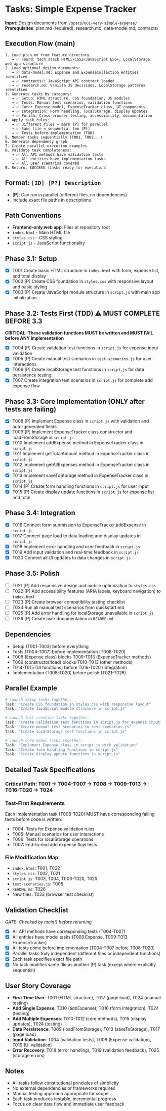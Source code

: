# Tasks: Simple Expense Tracker

**Input**: Design documents from `/specs/001-very-simple-expense/`
**Prerequisites**: plan.md (required), research.md, data-model.md, contracts/

## Execution Flow (main)
```
1. Load plan.md from feature directory
   → ✅ Found: tech stack HTML5/CSS3/JavaScript ES6+, LocalStorage, web app structure
2. Load optional design documents:
   → ✅ data-model.md: Expense and ExpenseCollection entities identified
   → ✅ contracts/: JavaScript API contract loaded
   → ✅ research.md: Vanilla JS decisions, LocalStorage patterns identified
3. Generate tasks by category:
   → ✅ Setup: HTML structure, CSS foundation, JS modules
   → ✅ Tests: Manual test scenarios, validation functions
   → ✅ Core: Expense model, ExpenseTracker class, UI components
   → ✅ Integration: Form handling, localStorage, display updates
   → ✅ Polish: Cross-browser testing, accessibility, documentation
4. Apply task rules:
   → ✅ Different files = mark [P] for parallel
   → ✅ Same file = sequential (no [P])
   → ✅ Tests before implementation (TDD)
5. Number tasks sequentially (T001, T002...)
6. Generate dependency graph
7. Create parallel execution examples
8. Validate task completeness:
   → ✅ All API methods have validation tests
   → ✅ All entities have implementation tasks
   → ✅ All user scenarios covered
9. Return: SUCCESS (tasks ready for execution)
```

## Format: `[ID] [P?] Description`
- **[P]**: Can run in parallel (different files, no dependencies)
- Include exact file paths in descriptions

## Path Conventions
- **Frontend-only web app**: Files at repository root
- `index.html` - Main HTML file
- `styles.css` - CSS styling
- `script.js` - JavaScript functionality

## Phase 3.1: Setup
- [x] T001 Create basic HTML structure in `index.html` with form, expense list, and total display
- [x] T002 [P] Create CSS foundation in `styles.css` with responsive layout and basic styling
- [x] T003 [P] Create JavaScript module structure in `script.js` with main app initialization

## Phase 3.2: Tests First (TDD) ⚠️ MUST COMPLETE BEFORE 3.3
**CRITICAL: These validation functions MUST be written and MUST FAIL before ANY implementation**
- [x] T004 [P] Create validation test functions in `script.js` for expense input validation
- [x] T005 [P] Create manual test scenarios in `test-scenarios.js` for user interactions
- [x] T006 [P] Create localStorage test functions in `script.js` for data persistence testing
- [x] T007 Create integration test scenarios in `script.js` for complete add expense flow

## Phase 3.3: Core Implementation (ONLY after tests are failing)
- [x] T008 [P] Implement Expense class in `script.js` with validation and auto-generated fields
- [x] T009 [P] Implement ExpenseTracker class constructor and loadFromStorage in `script.js`
- [x] T010 Implement addExpense method in ExpenseTracker class in `script.js`
- [x] T011 Implement getTotalAmount method in ExpenseTracker class in `script.js`
- [x] T012 Implement getAllExpenses method in ExpenseTracker class in `script.js`
- [x] T013 Implement saveToStorage method in ExpenseTracker class in `script.js`
- [x] T014 [P] Create form handling functions in `script.js` for user input
- [x] T015 [P] Create display update functions in `script.js` for expense list and total

## Phase 3.4: Integration
- [x] T016 Connect form submission to ExpenseTracker.addExpense in `script.js`
- [x] T017 Connect page load to data loading and display updates in `script.js`
- [x] T018 Implement error handling and user feedback in `script.js`
- [x] T019 Add input validation and real-time feedback in `script.js`
- [x] T020 Connect all UI updates to data changes in `script.js`

## Phase 3.5: Polish
- [ ] T021 [P] Add responsive design and mobile optimization to `styles.css`
- [ ] T022 [P] Add accessibility features (ARIA labels, keyboard navigation) to `index.html`
- [ ] T023 [P] Create browser compatibility testing checklist
- [ ] T024 Run all manual test scenarios from quickstart.md
- [ ] T025 [P] Add error handling for localStorage unavailable in `script.js`
- [ ] T026 [P] Create user documentation in `README.md`

## Dependencies
- Setup (T001-T003) before everything
- Tests (T004-T007) before implementation (T008-T020)
- T008 (Expense class) blocks T009-T013 (ExpenseTracker methods)
- T009 (constructor/load) blocks T010-T013 (other methods)
- T014-T015 (UI functions) before T016-T020 (integration)
- Implementation (T008-T020) before polish (T021-T026)

## Parallel Example
```bash
# Launch setup tasks together:
Task: "Create CSS foundation in styles.css with responsive layout"
Task: "Create JavaScript module structure in script.js"

# Launch test creation tasks together:
Task: "Create validation test functions in script.js for expense input"
Task: "Create manual test scenarios in test-scenarios.js"
Task: "Create localStorage test functions in script.js"

# Launch core model tasks together:
Task: "Implement Expense class in script.js with validation"
Task: "Create form handling functions in script.js"
Task: "Create display update functions in script.js"
```

## Detailed Task Specifications

### Critical Path: T001 → T004-T007 → T008 → T009-T013 → T016-T020 → T024

### Test-First Requirements
Each implementation task (T008-T020) MUST have corresponding failing tests before code is written:
- T004: Tests for Expense validation rules
- T005: Manual scenarios for user interactions  
- T006: Tests for localStorage operations
- T007: End-to-end add expense flow tests

### File Modification Map
- `index.html`: T001, T022
- `styles.css`: T002, T021
- `script.js`: T003, T004, T006-T020, T025
- `test-scenarios.js`: T005
- `README.md`: T026
- New files: T023 (browser test checklist)

## Validation Checklist
*GATE: Checked by main() before returning*

- [x] All API methods have corresponding tests (T004-T007)
- [x] All entities have model tasks (T008 Expense, T009-T013 ExpenseTracker)
- [x] All tests come before implementation (T004-T007 before T008-T020)
- [x] Parallel tasks truly independent (different files or independent functions)
- [x] Each task specifies exact file path
- [x] No task modifies same file as another [P] task (except where explicitly sequential)

## User Story Coverage
- **First Time User**: T001 (HTML structure), T017 (page load), T024 (manual testing)
- **Add Single Expense**: T010 (addExpense), T016 (form integration), T024 (testing)
- **Add Multiple Expenses**: T010-T012 (core methods), T015 (display updates), T024 (testing)
- **Data Persistence**: T009 (loadFromStorage), T013 (saveToStorage), T017 (page load)
- **Input Validation**: T004 (validation tests), T008 (Expense validation), T019 (UI validation)
- **Error Recovery**: T018 (error handling), T019 (validation feedback), T025 (storage errors)

## Notes
- All tasks follow constitutional principles of simplicity
- No external dependencies or frameworks required
- Manual testing approach appropriate for scope
- Each task produces testable, incremental progress
- Focus on clear data flow and immediate user feedback
